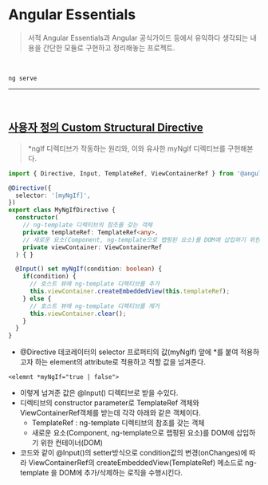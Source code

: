 # Angular Essentials
> 서적 Angular Essentials과 Angular 공식가이드 등에서 유익하다 생각되는 내용을 간단한 모듈로 구현하고 정리해놓는 프로젝트.

<br>



```
ng serve
```

---

<br>

## [사용자 정의 Custom Structural Directive](https://github.com/Motiveko/studies/tree/master/Angular-Study/Angular-Essentials/src/app/directives) 
> *ngIf 디렉티브가 작동하는 원리와, 이와 유사한 myNgIf 디렉티브를 구현해본다.

```typescript
import { Directive, Input, TemplateRef, ViewContainerRef } from '@angular/core';

@Directive({
  selector: '[myNgIf]',
})
export class MyNgIfDirective {
  constructor(
    // ng-template 디렉티브의 참조를 갖는 객체
    private templateRef: TemplateRef<any>,
    // 새로운 요소(Component, ng-template으로 랩핑된 요소)를 DOM에 삽입하기 위한 컨테이너(DOM)
    private viewContainer: ViewContainerRef
  ) { }

  @Input() set myNgIf(condition: boolean) {
    if(condition) {
      // 호스트 뷰에 ng-template 디렉티브를 추가
      this.viewContainer.createEmbeddedView(this.templateRef);
    } else {
      // 호스트 뷰에 ng-template 디렉티브를 제거
      this.viewContainer.clear();
    }
  }
}
```

- @Directive 데코레이터의 selector 프로퍼티의 값(myNgIf) 앞에 *를 붙여 적용하고자 하는 element의 attribute로 적용하고 적할 값을 넘겨준다.

```
<elemnt *myNgIf="true | false">
```
- 이렇게 넘겨준 값은 @Input() 디렉티브로 받을 수있다.
- 디렉티브의 constructor parameter로 TemplateRef 객체와 ViewContainerRef객체를 받는데 각각 아래와 같은 객체이다.
    - TemplateRef : ng-template 디렉티브의 참조를 갖는 객체
    - 새로운 요소(Component, ng-template으로 랩핑된 요소)를 DOM에 삽입하기 위한 컨테이너(DOM)
- 코드와 같이 @Input()의 setter방식으로 condition값의 변경(onChanges)에 따라 ViewContainerRef의 createEmbeddedView(TemplateRef) 메소드로 ng-template 을 DOM에 추가/삭제하는 로직을 수행시킨다.
